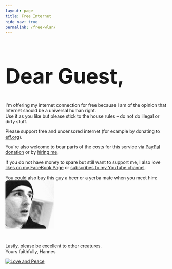 ```yaml
---
layout: page
title: Free Internet
hide_nav: true
permalink: /free-wlan/
---
```


<h1 style="font-size: 4rem; line-height: 1.2">Dear Guest,</h1>

I'm offering my internet connection for free because I am of the opinion that Internet should be a universal human right.  
Use it as you like but please stick to the house rules – do not do illegal or dirty stuff.

Please support free and uncensored internet (for example by donating to <a href="https://eff.org">eff.org</a>).

You're also welcome to bear parts of the costs for this service via [PayPal donation](https://paypal.me/xiphe) or by [hiring me](http://xiphe.net).

If you do not have money to spare but still want to support me, I also 
love [likes on my FaceBook Page](https://www.facebook.com/hannesdiem) or 
[subscribes to my YouTube channel](https://www.youtube.com/channel/UCONYaNqDnjsfxIjkWgd_f8w).


You could also buy this guy a beer or a yerba mate when you meet him:
<img src="/assets/fresse2.jpg" style="display: block; max-width: 30%; padding: 0 5% 0 0" />

<br />

Lastly, please be excellent to other creatures.  
Yours faithfully, Hannes

[![Love and Peace](https://love-and-peace.github.io/love-and-peace/badges/base/v1.0.svg)](https://github.com/love-and-peace/love-and-peace/blob/master/versions/base/v1.0/en.md)


